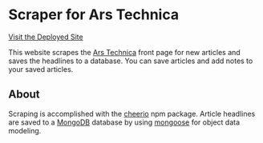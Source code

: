 # Scraper for Ars Technica
[Visit the Deployed Site](https://scraper-echao.herokuapp.com/)

This website scrapes the [Ars Technica](https://arstechnica.com/) front page for new articles and saves the headlines to a database. You can save articles and add notes to your saved articles.

## About
Scraping is accomplished with the [cheerio](https://www.npmjs.com/package/cheerio) npm package. Article headlines are saved to a [MongoDB](https://www.mongodb.com/) database by using [mongoose](https://mongoosejs.com/) for object data modeling.
